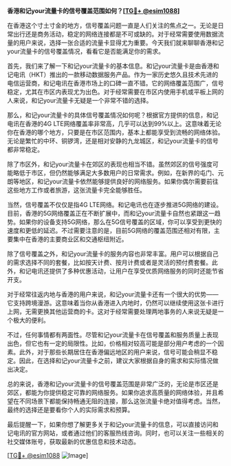 **香港和记your流量卡的信号覆盖范围如何？[[TG💪+ @esim1088](https://t.me/s/esim1088)]**

在香港这个寸土寸金的地方，信号覆盖问题一直是人们关注的焦点之一。无论是日常出行还是商务活动，稳定的网络连接都是不可或缺的。对于经常需要使用数据流量的用户来说，选择一张合适的流量卡显得尤为重要。今天我们就来聊聊香港和记your流量卡的信号覆盖情况，看看它是否能满足你的需求。

首先，我们来了解一下和记your流量卡的基本信息。和记your流量卡是由香港和记电讯（HKT）推出的一款移动数据服务产品。作为一家历史悠久且技术先进的电信运营商，和记电讯在香港市场上的口碑一直不错。它的网络覆盖范围广，信号稳定，尤其在市区内表现尤为出色。对于经常需要在市区内使用手机或平板上网的人来说，和记your流量卡无疑是一个非常不错的选择。

那么，和记your流量卡的具体信号覆盖情况如何呢？根据官方提供的信息，和记电讯在香港的4G LTE网络覆盖率非常高，几乎可以达到99%以上。这意味着无论你在香港的哪个地方，只要是在市区范围内，基本上都能享受到流畅的网络体验。无论是繁忙的中环、铜锣湾，还是相对安静的九龙城区，和记your流量卡的信号都非常稳定。

除了市区外，和记your流量卡在郊区的表现也相当不错。虽然郊区的信号强度可能略低于市区，但仍然能够满足大多数用户的日常需求。例如，在新界的屯门、元朗等地区，和记your流量卡依然能够提供良好的网络服务。如果你偶尔需要前往这些地方工作或者旅游，这张流量卡完全能够胜任。

当然，信号覆盖不仅仅是指4G LTE网络。和记电讯也在逐步推进5G网络的建设。目前，香港的5G网络覆盖正在不断扩展中，而和记your流量卡自然也紧跟这一趋势。如果你的设备支持5G网络，那么在5G信号覆盖的区域，你可以享受到更快的速度和更低的延迟。不过需要注意的是，目前5G网络的覆盖范围还相对有限，主要集中在香港的主要商业区和交通枢纽附近。

除了信号覆盖之外，和记your流量卡的服务内容也非常丰富。用户可以根据自己的需求选择不同的套餐，比如按天计费、按月计费或者是灵活的预付费套餐。此外，和记电讯还提供了多种优惠活动，让用户在享受优质网络服务的同时还能节省开支。

对于经常往返内地与香港的用户来说，和记your流量卡还有一个很大的优势——它支持跨境漫游。这意味着当你从香港进入内地时，仍然可以继续使用这张卡进行上网，无需更换其他运营商的卡。这对于经常需要处理两地事务的人来说无疑是一个极大的便利。

不过，任何事情都有两面性。尽管和记your流量卡在信号覆盖和服务质量上表现出色，但它也有一定的局限性。比如，价格相对较高可能是部分用户考虑的一个因素。此外，对于那些长期居住在香港偏远地区的用户来说，信号可能会稍显不稳定。因此，在选择和记your流量卡之前，建议大家根据自身的需求和实际情况做出决定。

总的来说，香港和记your流量卡的信号覆盖范围是非常广泛的，无论是市区还是郊区，都能为你提供稳定可靠的网络服务。如果你追求高质量的网络体验，并且希望在不同场景下都能保持畅通无阻的连接，那么这张流量卡绝对值得考虑。当然，最终的选择还是要看你个人的实际需求和预算。

最后提醒一下，如果你想了解更多关于和记your流量卡的信息，可以直接访问和记电讯的官方网站，或者通过他们的客服热线咨询。同时，也可以关注一些相关的社交媒体账号，获取最新的优惠信息和技术动态。

[[TG💪+ @esim1088](https://t.me/s/esim1088) ![Image](https://i.postimg.cc/4NQfJmqS/Snipaste-2025-05-13-00-14-12.png)]